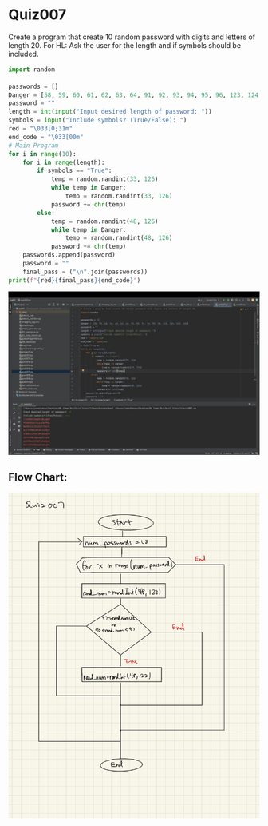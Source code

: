 # Quiz007
Create a program that create 10 random password with digits and letters of length 20. For HL: Ask the user for the length and if symbols should be included.


```.py
import random

passwords = []
Danger = [58, 59, 60, 61, 62, 63, 64, 91, 92, 93, 94, 95, 96, 123, 124, 125, 126]
password = ""
length = int(input("Input desired length of password: "))
symbols = input("Include symbols? (True/False): ")
red = "\033[0;31m"
end_code = "\033[00m"
# Main Program
for i in range(10):
    for i in range(length):
        if symbols == "True":
            temp = random.randint(33, 126)
            while temp in Danger:
                temp = random.randint(33, 126)
            password += chr(temp)
        else:
            temp = random.randint(48, 126)
            while temp in Danger:
                temp = random.randint(48, 126)
            password += chr(temp)
    passwords.append(password)
    password = ""
    final_pass = ("\n".join(passwords))
print(f"{red}{final_pass}{end_code}")
```


![](quiz007.jpg)


## Flow Chart:


![](007flowchart.jpg)
